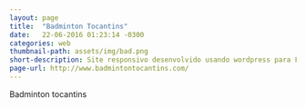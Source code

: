 ```yaml
---
layout: page
title:  "Badminton Tocantins"
date:   22-06-2016 01:23:14 -0300
categories: web
thumbnail-path: assets/img/bad.png
short-description: Site responsivo desenvolvido usando wordpress para Federação Tocantinense de Badminton.
page-url: http://www.badmintontocantins.com/
---
```


Badminton tocantins
